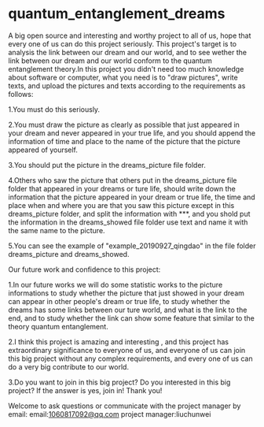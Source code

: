 # quantum_entanglement_dreams
A big open source and interesting and worthy project to all of us, hope that every one of us can do this project seriously. This project's target is to analysis the link between our dream and our world, and to see wether the link between our dream and our world conform to the quantum entanglement theory.In this project you didn't need too much knowledge about software or computer, what you need is to "draw pictures", write texts, and upload the pictures and texts according to the requirements as follows:

1.You must do this seriously.

2.You must draw the picture as clearly as possible that just appeared in your dream and never appeared in your true life, and you should append the information of  time and place to the name of the picture that the picture appeared of yourself.

3.You should put the picture in the dreams_picture file folder.

4.Others who saw the picture that others put in the dreams_picture file folder that appeared in your dreams or ture life, should write down the information that the picture appeared in your dream or true life, the time and place when and where you are that you saw this picture except in this dreams_picture folder, and split the information with ***, and you shold put the information in the dreams_showed file folder use text and name it with the same name to the picture.

5.You can see the example of "example_20190927_qingdao" in the file folder dreams_picture and dreams_showed.

Our future work and confidence to this project:

1.In our future works we will do some statistic works to the picture informations to study whether the picture that just showed in your dream can appear in other people's dream or true life, to study whether the dreams has some links between our ture world, and what is the link to the end, and to study whether the link can show some feature that similar to the theory quantum entanglement.

2.I think this project is amazing and interesting , and this project has extraordinary significance to everyone of us, and everyone of us can join this big project without any complex requirements, and every one of us can do a very big contribute to our world.

3.Do you want to join in this big project? Do you interested in this big project? If the answer is yes, join in! Thank you!

Welcome to ask questions or communicate with the project manager by email:
email:1060817092@qq.com
project manager:liuchunwei